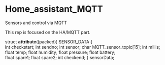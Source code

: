 # Home_assistant_MQTT
Sensors and control via MQTT

This rep is focused on the HA/MQTT part. 


struct __attribute__((packed)) SENSOR_DATA {		
	int	checkstart;
	int	sendno;
	int	sensor;
	char	MQTT_sensor_topic[15];
	int	millis;
	float	temp;
	float	humidity;
	float	pressure;
	float	battery;    
	float	spare1;
	float	spare2;
	int	checkend;
} sensorData;		
